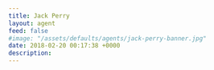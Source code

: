 ```yaml
---
title: Jack Perry
layout: agent
feed: false
#image: "/assets/defaults/agents/jack-perry-banner.jpg"
date: 2018-02-20 00:17:38 +0000
description:
---
```

